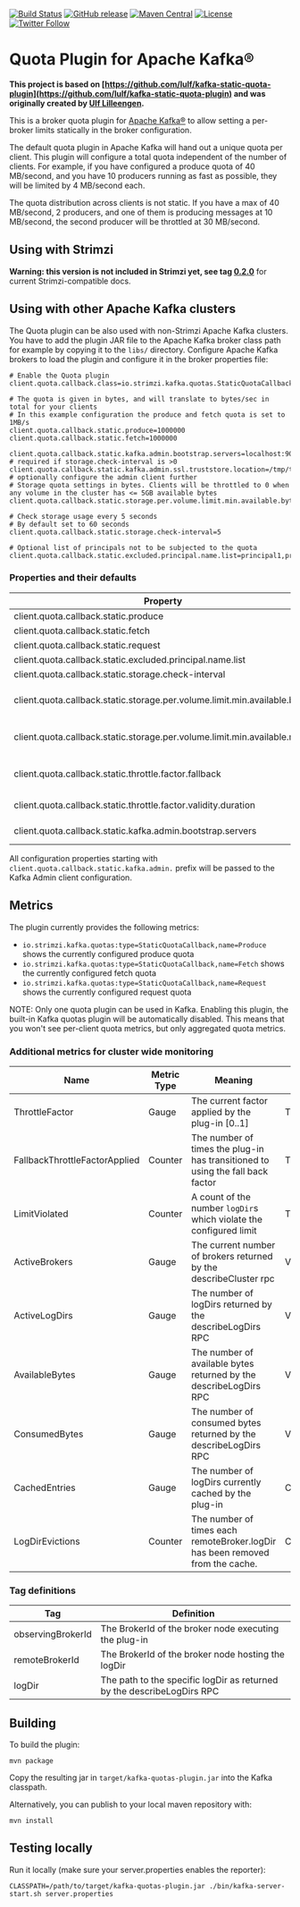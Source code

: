 [![Build Status](https://dev.azure.com/cncf/strimzi/_apis/build/status/kafka-quotas-plugin?branchName=main)](https://dev.azure.com/cncf/strimzi/_build/latest?definitionId=31&branchName=main)
[![GitHub release](https://img.shields.io/github/release/strimzi/kafka-quotas-plugin.svg)](https://github.com/strimzi/kafka-quotas-plugin/releases/latest)
[![Maven Central](https://maven-badges.herokuapp.com/maven-central/io.strimzi/kafka-quotas-plugin/badge.svg)](https://maven-badges.herokuapp.com/maven-central/io.strimzi/kafka-quotas-plugin)
[![License](https://img.shields.io/badge/license-Apache--2.0-blue.svg)](http://www.apache.org/licenses/LICENSE-2.0)
[![Twitter Follow](https://img.shields.io/twitter/follow/strimziio?style=social)](https://twitter.com/strimziio)

# Quota Plugin for Apache Kafka®

**This project is based on [https://github.com/lulf/kafka-static-quota-plugin](https://github.com/lulf/kafka-static-quota-plugin) and was originally created by [Ulf Lilleengen](https://github.com/lulf).**

This is a broker quota plugin for [Apache Kafka®](https://kafka.apache.org) to allow setting a per-broker limits statically in the broker configuration. 

The default quota plugin in Apache Kafka will hand out a unique quota per client. 
This plugin will configure a total quota independent of the number of clients. 
For example, if you have configured a produce quota of 40 MB/second, and you have 10 producers running as fast as possible, they will be limited by 4 MB/second each. 

The quota distribution across clients is not static. 
If you have a max of 40 MB/second, 2 producers, and one of them is producing messages at 10 MB/second, the second producer will be throttled at 30 MB/second.

## Using with Strimzi

**Warning: this version is not included in Strimzi yet, see tag [0.2.0](https://github.com/strimzi/kafka-quotas-plugin/tree/0.2.0)** for current Strimzi-compatible docs.

## Using with other Apache Kafka clusters 

The Quota plugin can be also used with non-Strimzi Apache Kafka clusters.
You have to add the plugin JAR file to the Apache Kafka broker class path for example by copying it to the `libs/` directory. 
Configure Apache Kafka brokers to load the plugin and configure it in the broker properties file:

```properties
# Enable the Quota plugin
client.quota.callback.class=io.strimzi.kafka.quotas.StaticQuotaCallback

# The quota is given in bytes, and will translate to bytes/sec in total for your clients
# In this example configuration the produce and fetch quota is set to 1MB/s
client.quota.callback.static.produce=1000000
client.quota.callback.static.fetch=1000000

client.quota.callback.static.kafka.admin.bootstrap.servers=localhost:9092 # required if storage.check-interval is >0
client.quota.callback.static.kafka.admin.ssl.truststore.location=/tmp/trust.jks # optionally configure the admin client further
# Storage quota settings in bytes. Clients will be throttled to 0 when any volume in the cluster has <= 5GB available bytes
client.quota.callback.static.storage.per.volume.limit.min.available.bytes=5368709120

# Check storage usage every 5 seconds
# By default set to 60 seconds
client.quota.callback.static.storage.check-interval=5

# Optional list of principals not to be subjected to the quota
client.quota.callback.static.excluded.principal.name.list=principal1,principal2
```

### Properties and their defaults

| Property                                                                  | Type    | Default                 | Description                                                                                                                                                                   |
|---------------------------------------------------------------------------|---------|-------------------------|-------------------------------------------------------------------------------------------------------------------------------------------------------------------------------|
| client.quota.callback.static.produce                                      | Double  | 1.7976931348623157e+308 | Produce bandwidth rate quota (in bytes)                                                                                                                                       |
| client.quota.callback.static.fetch                                        | Double  | 1.7976931348623157e+308 | Consume bandwidth rate quota (in bytes)                                                                                                                                       |
| client.quota.callback.static.request                                      | Double  | 1.7976931348623157e+308 | Request processing time quota (in seconds)                                                                                                                                    |
| client.quota.callback.static.excluded.principal.name.list                 | List    | []                      | List of principals that are excluded from the quota                                                                                                                           |
| client.quota.callback.static.storage.check-interval                       | Integer | 60                      | Interval between storage check runs (in seconds, a value of 0 means disabled)                                                                                                  |
| client.quota.callback.static.storage.per.volume.limit.min.available.bytes | Long    | None                    | Stop message production if availableBytes <= this value. Mutually exclusive with `client.quota.callback.static.storage.per.volume.limit.min.available.ratio`.                 |
| client.quota.callback.static.storage.per.volume.limit.min.available.ratio | Double  | None                    | Stop message production if availableBytes / capacityBytes <= this value. Mutually exclusive with `client.quota.callback.static.storage.per.volume.limit.min.available.bytes`. |
| client.quota.callback.static.throttle.factor.fallback                     | Double  | 1.0                     | Fallback throttle factor to apply, in the range `0..1` if current factor expires. Applied by multiplying the factor against `client.quota.callback.static.produce` thus `0.0` effectively blocks producers. |
| client.quota.callback.static.throttle.factor.validity.duration            | String  | PT5M                    | How long a throttle factor derived from a successful observation of the cluster should be applied (iso8601 duration)                                                          |
| client.quota.callback.static.kafka.admin.bootstrap.servers                | String  | None                    | Bootstrap servers of Kafka cluster. This property is **required**, otherwise the Kafka broker will fail to start.                                                             |

All configuration properties starting with `client.quota.callback.static.kafka.admin.` prefix will be passed to the Kafka Admin client configuration.

## Metrics

The plugin currently provides the following metrics:
* `io.strimzi.kafka.quotas:type=StaticQuotaCallback,name=Produce` shows the currently configured produce quota
* `io.strimzi.kafka.quotas:type=StaticQuotaCallback,name=Fetch` shows the currently configured fetch quota
* `io.strimzi.kafka.quotas:type=StaticQuotaCallback,name=Request` shows the currently configured request quota

NOTE: Only one quota plugin can be used in Kafka.
Enabling this plugin, the built-in Kafka quotas plugin will be automatically disabled.
This means that you won't see per-client quota metrics, but only aggregated quota metrics.

### Additional metrics for cluster wide monitoring

| Name                          | Metric Type | Meaning                                                                        | Type                  | Tags                                          |
|-------------------------------|-------------|--------------------------------------------------------------------------------|-----------------------|-----------------------------------------------|
| ThrottleFactor                | Gauge       | The current factor applied by the plug-in [0..1]                               | ThrottleFactor        | `observingBrokerId`                           |
| FallbackThrottleFactorApplied | Counter     | The number of times the plug-in has transitioned to using the fall back factor | ThrottleFactor        | `observingBrokerId`                           |
| LimitViolated                 | Counter     | A count of the number `logDir`s which violate the configured limit             | ThrottleFactor        | `observingBrokerId`                           |
| ActiveBrokers                 | Gauge       | The current number of brokers returned by the describeCluster rpc              | VolumeSource          | `observingBrokerId`                           |
| ActiveLogDirs                 | Gauge       | The number of logDirs returned by the describeLogDirs RPC                      | VolumeSource          | `observingBrokerId`                           | 
| AvailableBytes                | Gauge       | The number of available bytes returned by the describeLogDirs RPC              | VolumeSource          | `[observingBrokerId, remoteBrokerId, logDir]` |
| ConsumedBytes                 | Gauge       | The number of consumed bytes returned by the describeLogDirs RPC               | VolumeSource          | `[observingBrokerId, remoteBrokerId, logDir]` |
| CachedEntries                 | Gauge       | The number of logDirs currently cached by the plug-in                          | CachingVolumeObserver | `observingBrokerId`                           |
| LogDirEvictions               | Counter     | The number of times each remoteBroker.logDir has been removed from the cache.  | CachingVolumeObserver | `[observingBrokerId, remoteBrokerId, logDir]` |

### Tag definitions

| Tag               | Definition                                                             |
|-------------------|------------------------------------------------------------------------|
| observingBrokerId | The BrokerId of the broker node executing the plug-in                  |
| remoteBrokerId    | The BrokerId of the broker node hosting the logDir                     |
| logDir            | The path to the specific logDir as returned by the describeLogDirs RPC |

## Building

To build the plugin:

```
mvn package
```

Copy the resulting jar in `target/kafka-quotas-plugin.jar` into the Kafka classpath.

Alternatively, you can publish to your local maven repository with:

```
mvn install
```

## Testing locally

Run it locally (make sure your server.properties enables the reporter):

```
CLASSPATH=/path/to/target/kafka-quotas-plugin.jar ./bin/kafka-server-start.sh server.properties
```
